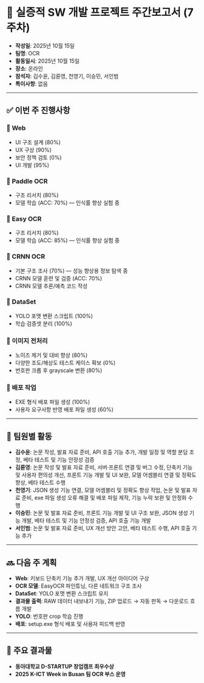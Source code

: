 # 📝 실증적 SW 개발 프로젝트 주간보고서 (7주차)

- **작성일**: 2025년 10월 15일  
- **팀명**: OCR  
- **활동일시**: 2025년 10월 15일  
- **장소**: 온라인  
- **참석자**: 김수윤, 김륜영, 천영기, 이승민, 서인범  
- **특이사항**: 없음  

---

## ✅ 이번 주 진행사항

### 🔹 Web
- UI 구조 설계 (80%)  
- UX 구상 (90%)  
- 보안 정책 검토 (0%)  
- UI 개발 (95%)  

### 🔹 Paddle OCR
- 구조 리서치 (80%)  
- 모델 학습 (ACC: 70%) — 인식률 향상 실험 중  

### 🔹 Easy OCR
- 구조 리서치 (80%)  
- 모델 학습 (ACC: 85%) — 인식률 향상 실험 중  

### 🔹 CRNN OCR
- 기본 구조 조사 (70%) — 성능 향상용 정보 탐색 중  
- CRNN 모델 훈련 및 검증 (ACC: 70%)  
- CRNN 모델 추론/예측 코드 작성  

### 🔹 DataSet
- YOLO 포맷 변환 스크립트 (100%)  
- 학습·검증셋 분리 (100%)  

### 🔹 이미지 전처리
- 노이즈 제거 및 대비 향상 (80%)  
- 다양한 조도/해상도 테스트 케이스 확보 (0%)  
- 번호판 크롭 후 grayscale 변환 (80%)  

### 🔹 배포 작업
- EXE 형식 배포 파일 생성 (100%)  
- 사용자 요구사항 반영 배포 파일 생성 (60%)  

---

## 👥 팀원별 활동

- **김수윤**: 논문 작성, 발표 자료 준비, API 호출 기능 추가, 개발 일정 및 역할 분담 조정, 베타 테스트 및 기능 안정성 검증  
- **김륜영**: 논문 작성 및 발표 자료 준비, 서버·프론트 연결 및 버그 수정, 단축키 기능 및 사용자 편의성 개선, 프론트 기능 개발 및 UI 보완, 모델 어셈블리 연결 및 정확도 향상, 베타 테스트 수행  
- **천영기**: JSON 생성 기능 연결, 모델 어셈블리 및 정확도 향상 작업, 논문 및 발표 자료 준비, exe 파일 생성 오류 해결 및 배포 파일 제작, 기능 누락 보완 및 안정화 수행  
- **이승민**: 논문 및 발표 자료 준비, 프론트 기능 개발 및 UI 구조 보완, JSON 생성 기능 개발, 베타 테스트 및 기능 안정성 검증, API 호출 기능 개발  
- **서인범**: 논문 및 발표 자료 준비, UX 개선 방안 고안, 베타 테스트 수행, API 호출 기능 추가  

---

## 🔜 다음 주 계획

- **Web**: 키보드 단축키 기능 추가 개발, UX 개선 아이디어 구상  
- **OCR 모델**: EasyOCR 파인튜닝, 다른 네트워크 구조 조사  
- **DataSet**: YOLO 포맷 변환 스크립트 유지  
- **결과물 출력**: RAW 데이터 내보내기 기능, ZIP 업로드 → 자동 판독 → 다운로드 흐름 개발  
- **YOLO**: 번호판 crop 학습 진행  
- **배포**: setup.exe 형식 배포 및 사용자 피드백 반영  

---

## 📌 주요 결과물

- **동아대학교 D-STARTUP 창업캠프 최우수상**  
- **2025 K-ICT Week in Busan 팀 OCR 부스 운영**
